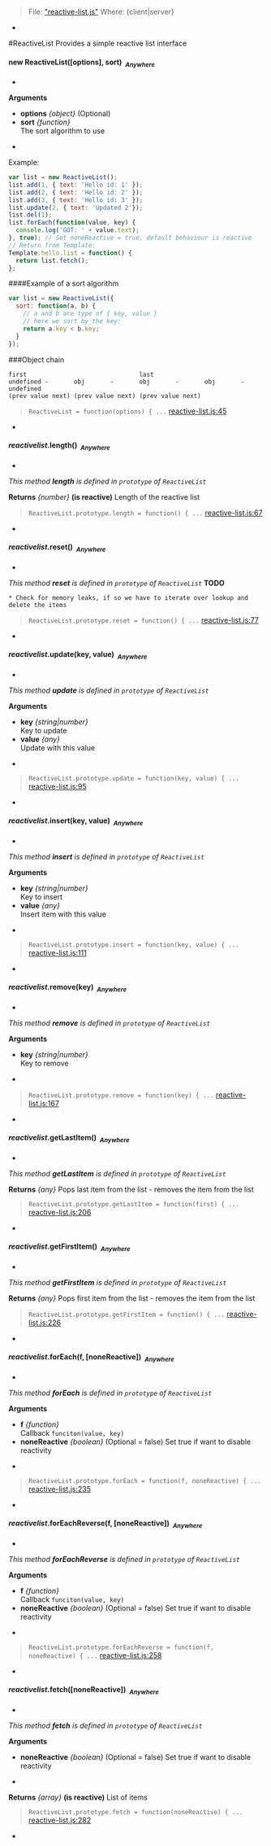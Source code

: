 > File: ["reactive-list.js"](reactive-list.js)
> Where: {client|server}

-
#ReactiveList
Provides a simple reactive list interface

#### <a name="ReactiveList"></a>new ReactiveList([options], sort)&nbsp;&nbsp;<sub><i>Anywhere</i></sub> ####
-

__Arguments__

* __options__ *{object}*    (Optional)
* __sort__ *{function}*  
The sort algorithm to use

-
Example:
```js
var list = new ReactiveList();
list.add(1, { text: 'Hello id: 1' });
list.add(2, { text: 'Hello id: 2' });
list.add(3, { text: 'Hello id: 3' });
list.update(2, { text: 'Updated 2'});
list.del(1);
list.forEach(function(value, key) {
  console.log('GOT: ' + value.text);
}, true); // Set noneReactive = true, default behaviour is reactive
// Return from Template:
Template.hello.list = function() {
  return list.fetch();
};
```
####Example of a sort algorithm
```js
var list = new ReactiveList({
  sort: function(a, b) {
    // a and b are type of { key, value }
    // here we sort by the key:
    return a.key < b.key;
  }
});
```
###Object chain
```
first                               last
undefined -       obj       -       obj       -       obj       - undefined
(prev value next) (prev value next) (prev value next)
```

> ```ReactiveList = function(options) { ...``` [reactive-list.js:45](reactive-list.js#L45)

-

#### <a name="ReactiveList.prototype.length"></a>*reactivelist*.length()&nbsp;&nbsp;<sub><i>Anywhere</i></sub> ####
-
*This method __length__ is defined in `prototype` of `ReactiveList`*

__Returns__  *{number}*  __(is reactive)__
Length of the reactive list

> ```ReactiveList.prototype.length = function() { ...``` [reactive-list.js:67](reactive-list.js#L67)

-

#### <a name="ReactiveList.prototype.reset"></a>*reactivelist*.reset()&nbsp;&nbsp;<sub><i>Anywhere</i></sub> ####
-
*This method __reset__ is defined in `prototype` of `ReactiveList`*
__TODO__
```
* Check for memory leaks, if so we have to iterate over lookup and delete the items
```

> ```ReactiveList.prototype.reset = function() { ...``` [reactive-list.js:77](reactive-list.js#L77)

-

#### <a name="ReactiveList.prototype.update"></a>*reactivelist*.update(key, value)&nbsp;&nbsp;<sub><i>Anywhere</i></sub> ####
-
*This method __update__ is defined in `prototype` of `ReactiveList`*

__Arguments__

* __key__ *{string|number}*  
Key to update
* __value__ *{any}*  
Update with this value

-

> ```ReactiveList.prototype.update = function(key, value) { ...``` [reactive-list.js:95](reactive-list.js#L95)

-

#### <a name="ReactiveList.prototype.insert"></a>*reactivelist*.insert(key, value)&nbsp;&nbsp;<sub><i>Anywhere</i></sub> ####
-
*This method __insert__ is defined in `prototype` of `ReactiveList`*

__Arguments__

* __key__ *{string|number}*  
Key to insert
* __value__ *{any}*  
Insert item with this value

-

> ```ReactiveList.prototype.insert = function(key, value) { ...``` [reactive-list.js:111](reactive-list.js#L111)

-

#### <a name="ReactiveList.prototype.remove"></a>*reactivelist*.remove(key)&nbsp;&nbsp;<sub><i>Anywhere</i></sub> ####
-
*This method __remove__ is defined in `prototype` of `ReactiveList`*

__Arguments__

* __key__ *{string|number}*  
Key to remove

-

> ```ReactiveList.prototype.remove = function(key) { ...``` [reactive-list.js:167](reactive-list.js#L167)

-

#### <a name="ReactiveList.prototype.getLastItem"></a>*reactivelist*.getLastItem()&nbsp;&nbsp;<sub><i>Anywhere</i></sub> ####
-
*This method __getLastItem__ is defined in `prototype` of `ReactiveList`*

__Returns__  *{any}*
Pops last item from the list - removes the item from the list

> ```ReactiveList.prototype.getLastItem = function(first) { ...``` [reactive-list.js:206](reactive-list.js#L206)

-

#### <a name="ReactiveList.prototype.getFirstItem"></a>*reactivelist*.getFirstItem()&nbsp;&nbsp;<sub><i>Anywhere</i></sub> ####
-
*This method __getFirstItem__ is defined in `prototype` of `ReactiveList`*

__Returns__  *{any}*
Pops first item from the list - removes the item from the list

> ```ReactiveList.prototype.getFirstItem = function() { ...``` [reactive-list.js:226](reactive-list.js#L226)

-

#### <a name="ReactiveList.prototype.forEach"></a>*reactivelist*.forEach(f, [noneReactive])&nbsp;&nbsp;<sub><i>Anywhere</i></sub> ####
-
*This method __forEach__ is defined in `prototype` of `ReactiveList`*

__Arguments__

* __f__ *{function}*  
Callback `funciton(value, key)`
* __noneReactive__ *{boolean}*    (Optional = false)
Set true if want to disable reactivity

-

> ```ReactiveList.prototype.forEach = function(f, noneReactive) { ...``` [reactive-list.js:235](reactive-list.js#L235)

-

#### <a name="ReactiveList.prototype.forEachReverse"></a>*reactivelist*.forEachReverse(f, [noneReactive])&nbsp;&nbsp;<sub><i>Anywhere</i></sub> ####
-
*This method __forEachReverse__ is defined in `prototype` of `ReactiveList`*

__Arguments__

* __f__ *{function}*  
Callback `funciton(value, key)`
* __noneReactive__ *{boolean}*    (Optional = false)
Set true if want to disable reactivity

-

> ```ReactiveList.prototype.forEachReverse = function(f, noneReactive) { ...``` [reactive-list.js:258](reactive-list.js#L258)

-

#### <a name="ReactiveList.prototype.fetch"></a>*reactivelist*.fetch([noneReactive])&nbsp;&nbsp;<sub><i>Anywhere</i></sub> ####
-
*This method __fetch__ is defined in `prototype` of `ReactiveList`*

__Arguments__

* __noneReactive__ *{boolean}*    (Optional = false)
Set true if want to disable reactivity

-

__Returns__  *{array}*  __(is reactive)__
List of items

> ```ReactiveList.prototype.fetch = function(noneReactive) { ...``` [reactive-list.js:282](reactive-list.js#L282)

-
